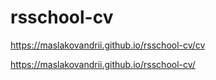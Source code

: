 # rsschool-cv

https://maslakovandrii.github.io/rsschool-cv/cv

https://maslakovandrii.github.io/rsschool-cv/
